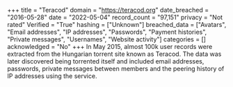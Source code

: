 +++
title = "Teracod"
domain = "https://teracod.org"
date_breached = "2016-05-28"
date = "2022-05-04"
record_count = "97,151"
privacy = "Not rated"
Verified = "True"
hashing = ["Unknown"]
breached_data = ["Avatars", "Email addresses", "IP addresses", "Passwords", "Payment histories", "Private messages", "Usernames", "Website activity"]
categories = []
acknowledged = "No"
+++
In May 2015, almost 100k user records were extracted from the Hungarian torrent site known as Teracod. The data was later discovered being torrented itself and included email addresses, passwords, private messages between members and the peering history of IP addresses using the service.

